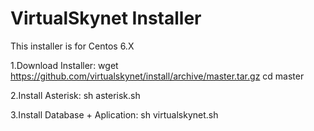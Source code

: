 VirtualSkynet Installer
========================

This installer is for Centos 6.X

1.Download Installer:
wget https://github.com/virtualskynet/install/archive/master.tar.gz
cd master

2.Install Asterisk:
sh asterisk.sh

3.Install Database + Aplication:
sh virtualskynet.sh

